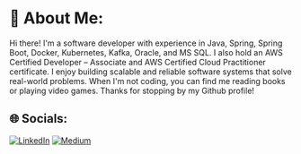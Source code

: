 # 💫 About Me:
Hi there! I'm a software developer with experience in Java, Spring, Spring Boot, Docker, Kubernetes, Kafka, Oracle, and MS SQL. I also hold an AWS Certified Developer – Associate and AWS Certified Cloud Practitioner certificate. I enjoy building scalable and reliable software systems that solve real-world problems. When I'm not coding, you can find me reading books or playing video games. Thanks for stopping by my Github profile!


## 🌐 Socials:
[![LinkedIn](https://img.shields.io/badge/LinkedIn-%230077B5.svg?logo=linkedin&logoColor=white)](https://linkedin.com/in/kaan-aydemir-ab2591101/) [![Medium](https://img.shields.io/badge/Medium-12100E?logo=medium&logoColor=white)](https://medium.com/@kaan.aydemir.iu) 


